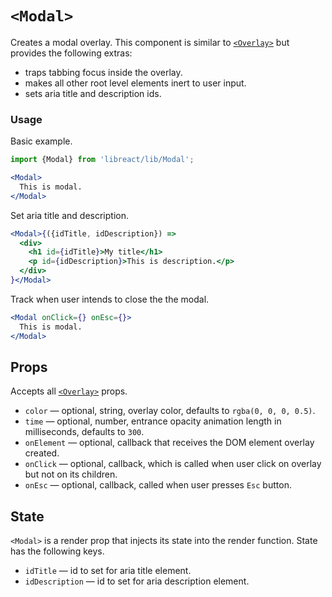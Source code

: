 # `<Modal>`

Creates a modal overlay. This component is similar to [`<Overlay>`](./Overlay.md) but provides the following extras:

- traps tabbing focus inside the overlay.
- makes all other root level elements inert to user input.
- sets aria title and description ids.

### Usage

Basic example.

```jsx
import {Modal} from 'libreact/lib/Modal';

<Modal>
  This is modal.
</Modal>
```

Set aria title and description.

```jsx
<Modal>{({idTitle, idDescription}) =>
  <div>
    <h1 id={idTitle}>My title</h1>
    <p id={idDescription}>This is description.</p>
  </div>
}</Modal>
```

Track when user intends to close the the modal.

```jsx
<Modal onClick={} onEsc={}>
  This is modal.
</Modal>
```


## Props

Accepts all [`<Overlay>`](./Overlay.md) props.

- `color` &mdash; optional, string, overlay color, defaults to `rgba(0, 0, 0, 0.5)`.
- `time` &mdash; optional, number, entrance opacity animation length in milliseconds, defaults to `300`.
- `onElement` &mdash; optional, callback that receives the DOM element overlay created.
- `onClick` &mdash; optional, callback, which is called when user click on overlay but not on its children.
- `onEsc` &mdash; optional, callback, called when user presses `Esc` button.


## State

`<Modal>` is a render prop that injects its state into the render function. State has the following keys.

- `idTitle` &mdash; id to set for aria title element.
- `idDescription` &mdash; id to set for aria description element.
